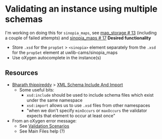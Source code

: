 # Validating an instance using multiple schemas

I'm working on doing this for `sinopia_maps`, see [map_storage # 13](https://github.com/uwlib-cams/map_storage/issues/13) (including a couple of failed attempts) and [sinopia_maps # 17](https://github.com/uwlib-cams/sinopia_maps/issues/17)
**Desired functionality**
- Store `.xsd` for the `propSet` > `<sinopia>` element separately from the `.xsd` for the `propSet` element at uwlib-cams/sinopia_maps
- Use oXygen autocomplete in the instance(s)


## Resources

- [Bharath thippireddy](https://www.youtube.com/channel/UC3YHhW96LPsAEo45yQSEYIA) > [XML Schema Include And Import](https://youtu.be/6By3Aoimh8Q)
	- Some useful bits:
		- `xsd:include` should be used to include schema files which exist under the same namespace
		- `xsd:import` allows us to use `.xsd` files from other namespaces
		- "when we don't specify `minOccurs` or `maxOccurs` the validator expects that element to occur at least once"
- From an oXygen error message:
	- See [Validation Scenarios](https://www.oxygenxml.com/doc/versions/24.0/ug-editor/topics/validation-scenario.html)
	- See Main Files help (?)

